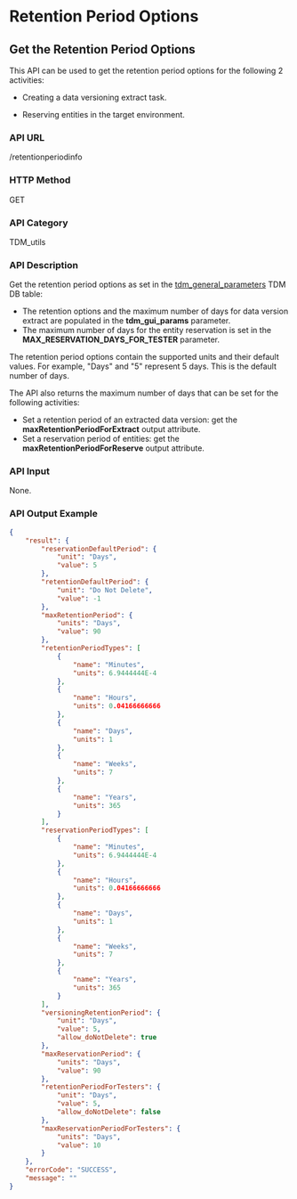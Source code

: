 # Retention Period Options

## Get the Retention Period Options

This API can be used to get the retention period options for the following 2 activities:

- Creating a data versioning extract task.

- Reserving entities in the target environment.   

### API URL

/retentionperiodinfo

### HTTP Method

GET

### API Category

TDM_utils

### API Description

Get the retention period options as set in the [tdm_general_parameters](/articles/TDM/tdm_configuration/02_tdmdb_general_parameters.md) TDM DB table:

- The retention options and the maximum number of days for data version extract are populated in the **tdm_gui_params** parameter.
- The maximum number of days for the entity reservation is set in the **MAX_RESERVATION_DAYS_FOR_TESTER** parameter.

The retention period options contain the supported units and their default values. For example, "Days" and "5" represent 5 days. This is the default number of days.

The API also returns the maximum number of days that can be set for the following activities:

- Set a retention period of an extracted data version: get the **maxRetentionPeriodForExtract** output attribute.
- Set a reservation period of entities: get the **maxRetentionPeriodForReserve** output attribute.

### API Input

None.

### API Output Example

```json
{
    "result": {
        "reservationDefaultPeriod": {
            "unit": "Days",
            "value": 5
        },
        "retentionDefaultPeriod": {
            "unit": "Do Not Delete",
            "value": -1
        },
        "maxRetentionPeriod": {
            "units": "Days",
            "value": 90
        },
        "retentionPeriodTypes": [
            {
                "name": "Minutes",
                "units": 6.9444444E-4
            },
            {
                "name": "Hours",
                "units": 0.04166666666
            },
            {
                "name": "Days",
                "units": 1
            },
            {
                "name": "Weeks",
                "units": 7
            },
            {
                "name": "Years",
                "units": 365
            }
        ],
		"reservationPeriodTypes": [
            {
                "name": "Minutes",
                "units": 6.9444444E-4
            },
            {
                "name": "Hours",
                "units": 0.04166666666
            },
            {
                "name": "Days",
                "units": 1
            },
            {
                "name": "Weeks",
                "units": 7
            },
            {
                "name": "Years",
                "units": 365
            }
        ],
        "versioningRetentionPeriod": {
            "unit": "Days",
            "value": 5,
            "allow_doNotDelete": true
        },
        "maxReservationPeriod": {
            "units": "Days",
            "value": 90
        },
        "retentionPeriodForTesters": {
            "unit": "Days",
            "value": 5,
            "allow_doNotDelete": false
        },
        "maxReservationPeriodForTesters": {
            "units": "Days",
            "value": 10
        }
    },
    "errorCode": "SUCCESS",
    "message": ""
}
```

